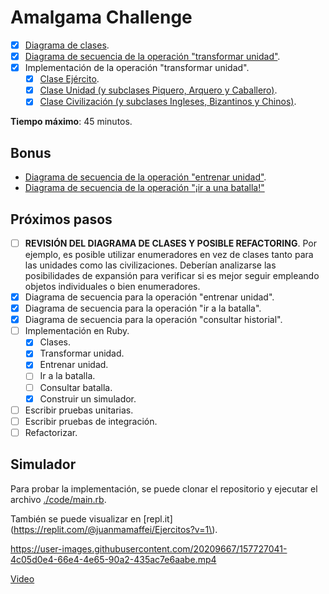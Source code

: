 # Amalgama Challenge

- [X] [Diagrama de clases](1-diagrama_de_clases.md).
- [X] [Diagrama de secuencia de la operación "transformar unidad"](2-transformar_unidad.md).
- [X] Implementación de la operación "transformar unidad".
  - [X] [Clase Ejército](code/ejercito.rb).
  - [x] [Clase Unidad (y subclases Piquero, Arquero y Caballero)](code/unidad.rb).
  - [X] [Clase Civilización (y subclases Ingleses, Bizantinos y Chinos)](code/civilizacion.rb).

**Tiempo máximo**: 45 minutos.

## Bonus

- [Diagrama de secuencia de la operación "entrenar unidad"](3-entrenar_unidad.md).
- [Diagrama de secuencia de la operación "¡ir a una batalla!"](4-batallas.md)

## Próximos pasos

- [ ] **REVISIÓN DEL DIAGRAMA DE CLASES Y POSIBLE REFACTORING**. Por ejemplo, es posible utilizar enumeradores en vez de clases tanto para las unidades como las civilizaciones. Deberían analizarse las posibilidades de expansión para verificar si es mejor seguir empleando objetos individuales o bien enumeradores.
- [X] Diagrama de secuencia para la operación "entrenar unidad".
- [X] Diagrama de secuencia para la operación "ir a la batalla".
- [X] Diagrama de secuencia para la operación "consultar historial".
- [ ] Implementación en Ruby.
  - [X] Clases.
  - [X] Transformar unidad.
  - [X] Entrenar unidad.
  - [ ] Ir a la batalla.
  - [ ] Consultar batalla.
  - [X] Construir un simulador.
- [ ] Escribir pruebas unitarias.
- [ ] Escribir pruebas de integración.
- [ ] Refactorizar.

## Simulador

Para probar la implementación, se puede clonar el repositorio y ejecutar el archivo [./code/main.rb](code/main.rb).

También se puede visualizar en [repl.it](https://replit.com/@juanmamaffei/Ejercitos?v=1\).

https://user-images.githubusercontent.com/20209667/157727041-4c05d0e4-66e4-4e65-90a2-435ac7e6aabe.mp4

[Video](assets/video.mp4)
